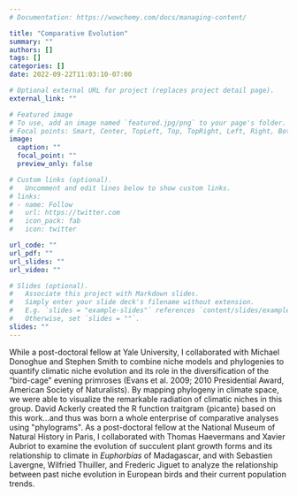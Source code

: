 ```yaml
---
# Documentation: https://wowchemy.com/docs/managing-content/

title: "Comparative Evolution"
summary: ""
authors: []
tags: []
categories: []
date: 2022-09-22T11:03:10-07:00

# Optional external URL for project (replaces project detail page).
external_link: ""

# Featured image
# To use, add an image named `featured.jpg/png` to your page's folder.
# Focal points: Smart, Center, TopLeft, Top, TopRight, Left, Right, BottomLeft, Bottom, BottomRight.
image:
  caption: ""
  focal_point: ""
  preview_only: false

# Custom links (optional).
#   Uncomment and edit lines below to show custom links.
# links:
# - name: Follow
#   url: https://twitter.com
#   icon_pack: fab
#   icon: twitter

url_code: ""
url_pdf: ""
url_slides: ""
url_video: ""

# Slides (optional).
#   Associate this project with Markdown slides.
#   Simply enter your slide deck's filename without extension.
#   E.g. `slides = "example-slides"` references `content/slides/example-slides.md`.
#   Otherwise, set `slides = ""`.
slides: ""
---
```

While a post-doctoral fellow at Yale University, I collaborated with Michael Donoghue and Stephen Smith to combine niche models and phylogenies to quantify climatic niche evolution and its role in the diversification of the “bird-cage” evening primroses (Evans et al. 2009; 2010 Presidential Award, American Society of Naturalists). By mapping phylogeny in climate space, we were able to visualize the remarkable radiation of climatic niches in this group. David Ackerly created the R function traitgram {picante} based on this work...and thus was born a whole enterprise of comparative analyses using "phylograms". As a post-doctoral fellow at the National Museum of Natural History in Paris, I collaborated with Thomas Haevermans and Xavier Aubriot to examine the evolution of succulent plant growth forms and its relationship to climate in _Euphorbias_ of Madagascar, and with Sebastien Lavergne, Wilfried Thuiller, and Frederic Jiguet to analyze the relationship between past niche evolution in European birds and their current population trends.